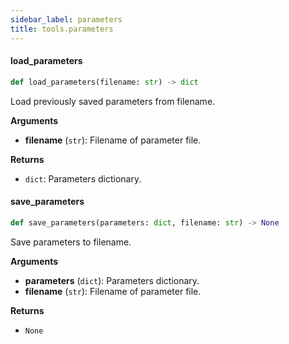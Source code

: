 ```yaml
---
sidebar_label: parameters
title: tools.parameters
---
```


#### load\_parameters

```python
def load_parameters(filename: str) -> dict
```

Load previously saved parameters from filename.

**Arguments**

* **filename** (`str`): Filename of parameter file.

**Returns**

* `dict`: Parameters dictionary.

#### save\_parameters

```python
def save_parameters(parameters: dict, filename: str) -> None
```

Save parameters to filename.

**Arguments**

* **parameters** (`dict`): Parameters dictionary.
* **filename** (`str`): Filename of parameter file.

**Returns**

* `None`

